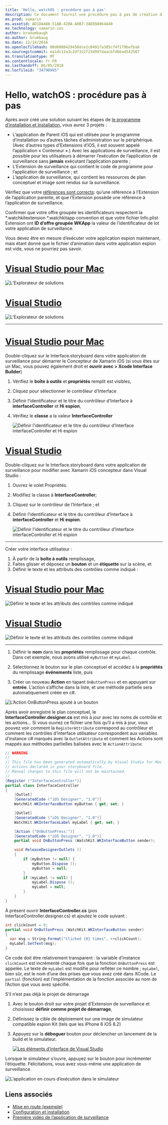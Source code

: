 ```yaml
---
title: 'Hello, watchOS : procédure pas à pas'
description: Ce document fournit une procédure pas à pas de création d’une application simple watchOS à l’aide de Xamarin. Elle décrit comment le travail dans Visual Studio et Visual Studio pour Mac, travailler avec les plans conceptuels et répondre aux événements dans le code.
ms.prod: xamarin
ms.assetid: AD1DA488-51AB-420A-A0B7-3AE69A964A40
ms.technology: xamarin-ios
author: bradumbaugh
ms.author: brumbaug
ms.date: 12/14/2016
ms.openlocfilehash: 00d6080429450dce2c0491fa385cf4f179befba6
ms.sourcegitcommit: ea1dc12a3c2d7322f234997daacbfdb6ad542507
ms.translationtype: MT
ms.contentlocale: fr-FR
ms.lasthandoff: 06/05/2018
ms.locfileid: "34790995"
---
```

# <a name="hello-watchos--walkthrough"></a>Hello, watchOS : procédure pas à pas

Après avoir créé une solution suivant les étapes de [le programme d’installation et Installation](~/ios/watchos/get-started/installation.md), vous aurez 3 projets :

- L’application de Parent iOS qui est utilisée pour le programme d’installation ou d’autres tâches d’administration sur le périphérique. (Avec d’autres types d’Extensions d’iOS, il est souvent appelé l’application « Conteneur ».) Avec les applications de surveillance, il est possible pour les utilisateurs à démarrer l’exécution de l’application de surveillance sans **jamais** exécutant l’application parente ;
- L’Extension de surveillance qui contient le code de programme pour l’application de surveillance ; et
- L’application de surveillance, qui contient les ressources de plan conceptuel et image sont rendus sur la surveillance.

Vérifiez que votre [références sont corrects](~/ios/watchos/get-started/project-references.md): qu’une référence à l’Extension de l’application parente, et que l’Extension possède une référence à l’application de surveillance.

Confirmer que votre offre groupée les identificateurs respectent la \*.watchkitextension \*.watchkitapp convention et que votre fichier Info.plist Extension ont **ID d’offre groupée WKApp** la valeur de l’identificateur de lot votre application de surveillance.

Vous devez être en mesure d’exécuter votre application espion maintenant, mais étant donné que le fichier d’animation dans votre application espion est vide, vous ne pourriez pas savoir.

# <a name="visual-studio-for-mactabvsmac"></a>[Visual Studio pour Mac](#tab/vsmac)

![](hello-watch-images/projectstructure.png "L’Explorateur de solutions")

# <a name="visual-studiotabvswin"></a>[Visual Studio](#tab/vswin)

![](hello-watch-images/vs-projectstructure.png "L’Explorateur de solutions")

-----

# <a name="visual-studio-for-mactabvsmac"></a>[Visual Studio pour Mac](#tab/vsmac)
    
Double-cliquez sur le Interface.storyboard dans votre application de surveillance pour démarrer le Concepteur de Xamarin iOS (si vous êtes sur un Mac, vous pouvez également droit et **ouvrir avec > Xcode Interface Builder**)


1.  Vérifiez le **boîte à outils** et **propriétés** remplit est visibles,
1.  Cliquez pour sélectionner le contrôleur d’Interface
1.  Définir l’identificateur et le titre du contrôleur d’Interface à **interfaceController** et **Hi espion**,
1.  Vérifiez le **classe** a la valeur **InterfaceController**

    ![](hello-watch-images/interfacecontrollerattributes.png "Définir l’identificateur et le titre du contrôleur d’Interface interfaceController et Hi espion")

# <a name="visual-studiotabvswin"></a>[Visual Studio](#tab/vswin)

Double-cliquez sur le Interface.storyboard dans votre application de surveillance pour modifier avec Xamarin iOS concepteur dans Visual Studio :

1.  Ouvrez le volet Propriétés.
1.  Modifiez la classe à **InterfaceController**;
1.  Cliquez sur le contrôleur de l’Interface ; et
1.  Définir l’identificateur et le titre du contrôleur d’Interface à **interfaceController** et **Hi espion**.

    ![](hello-watch-images/vs-interfacecontrollerattributes.png "Définir l’identificateur et le titre du contrôleur d’Interface interfaceController et Hi espion")

-----


Créer votre interface utilisateur :

1. À partir de la **boîte à outils** remplissage,
1. Faites glisser et déposez un **bouton** et un **étiquette** sur la scène, et
1. Définir le texte et les attributs des contrôles comme indiqué :

# <a name="visual-studio-for-mactabvsmac"></a>[Visual Studio pour Mac](#tab/vsmac)

![](hello-watch-images/draganddrop.png "Définir le texte et les attributs des contrôles comme indiqué")

# <a name="visual-studiotabvswin"></a>[Visual Studio](#tab/vswin)

![](hello-watch-images/vs-draganddrop.png "Définir le texte et les attributs des contrôles comme indiqué")

-----

1. Définir le **nom** dans les **propriétés** remplissage pour chaque contrôle. Dans cet exemple, nous avons utilisé `myButton` et `myLabel`.

1. Sélectionnez le bouton sur le plan conceptuel et accédez à la **propriétés** du remplissage **événements** liste, puis

1. Créer un nouveau **Action** en tapant `OnButtonPress` et en appuyant sur **entrée**.
  L’action s’affiche dans la liste, et une méthode partielle sera automatiquement créée en c#.

![](hello-watch-images/buttonaction.png "L’Action OnButtonPress ajouté à un bouton")

Après avoir enregistré le plan conceptuel, le **InterfaceController.designer.cs** est mis à jour avec les noms de contrôle et les actions... Si vous ouvrez ce fichier une fois qu’il a mis à jour, vous pouvez voir comment la `RegisterAttribute` correspond au contrôleur et comment les contrôles d’interface utilisateur correspondent aux variables d’instance c# marqués avec la `OutletAttribute` et comment les Actions sont mappés aux méthodes partielles balisées avec le `ActionAttribute`:

```csharp
// WARNING
//
// This file has been generated automatically by Visual Studio for Mac from the outlets and
// actions declared in your storyboard file.
// Manual changes to this file will not be maintained.
//
[Register ("InterfaceController")]
partial class InterfaceController
{
    [Outlet]
    [GeneratedCode ("iOS Designer", "1.0")]
    WatchKit.WKInterfaceButton myButton { get; set; }

    [Outlet]
    [GeneratedCode ("iOS Designer", "1.0")]
    WatchKit.WKInterfaceLabel myLabel { get; set; }

    [Action ("OnButtonPress:")]
    [GeneratedCode ("iOS Designer", "1.0")]
    partial void OnButtonPress (WatchKit.WKInterfaceButton sender);

    void ReleaseDesignerOutlets ()
    {
        if (myButton != null) {
            myButton.Dispose ();
            myButton = null;
        }
        if (myLabel != null) {
            myLabel.Dispose ();
            myLabel = null;
        }
    }
}
```

À présent ouvrir **InterfaceController.cs** (*pas* InterfaceController.designer.cs) et ajoutez le code suivant :

```csharp
int clickCount = 0;
partial void OnButtonPress (WatchKit.WKInterfaceButton sender)
{
  var msg = String.Format("Clicked {0} times", ++clickCount);
  myLabel.SetText(msg);
}
```

Ce code doit être relativement transparent : la variable d’instance `clickCount` est incrémenté chaque fois que la fonction `OnButtonPress` est appelée. Le texte de `myLabel` est modifié pour refléter ce nombre ; `myLabel`, bien sûr, est le nom d’une des prises que vous avez créé dans XCode. Le `partial` (fonction) est l’implémentation de la fonction associée au nom de l’Action que vous avez spécifié.

S’il n’est pas déjà le projet de démarrage

1. Avec le bouton droit sur votre projet d’Extension de surveillance et choisissez **définir comme projet de démarrage**,

1. Définissez la cible de déploiement sur une image de simulateur compatible espion Kit (tels que les iPhone 6 iOS 8.2)

1. Appuyez sur la **déboguer** bouton pour déclencher un lancement de la build et le simulateur.

    [![](hello-watch-images/readytodebug-sml.png "Les éléments d’interface de Visual Studio")](hello-watch-images/readytodebug.png#lightbox)

Lorsque le simulateur s’ouvre, appuyez sur le bouton pour incrémenter l’étiquette.
Félicitations, vous avez vous-même une application de surveillance.

![](hello-watch-images/running.png "L’application en cours d’exécution dans le simulateur")


## <a name="related-links"></a>Liens associés

- [Mise en route (exemple)](https://developer.xamarin.com/samples/monotouch/WatchKit/GettingStarted/)
- [Configuration et installation](~/ios/watchos/get-started/installation.md)
- [Première vidéo de l’application de surveillance](http://blog.xamarin.com/your-first-watch-kit-app/)

